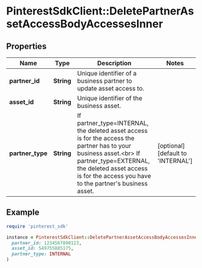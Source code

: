 # PinterestSdkClient::DeletePartnerAssetAccessBodyAccessesInner

## Properties

| Name | Type | Description | Notes |
| ---- | ---- | ----------- | ----- |
| **partner_id** | **String** | Unique identifier of a business partner to update asset access to. |  |
| **asset_id** | **String** | Unique identifier of the business asset. |  |
| **partner_type** | **String** | If partner_type&#x3D;INTERNAL, the deleted asset access is for the access the partner has to your business asset.&lt;br&gt; If partner_type&#x3D;EXTERNAL, the deleted asset access is for the access you have to the partner&#39;s business asset. | [optional][default to &#39;INTERNAL&#39;] |

## Example

```ruby
require 'pinterest_sdk'

instance = PinterestSdkClient::DeletePartnerAssetAccessBodyAccessesInner.new(
  partner_id: 1234567890123,
  asset_id: 549755885175,
  partner_type: INTERNAL
)
```

